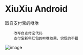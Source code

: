 # XiuXiu Android
取自支付宝的咻咻


		改写自支付宝代码
		支付宝新年红包的咻咻效果，实现的不错
		


![image](https://github.com/smallnew/XiuXiu/raw/master/xiu.gif)



